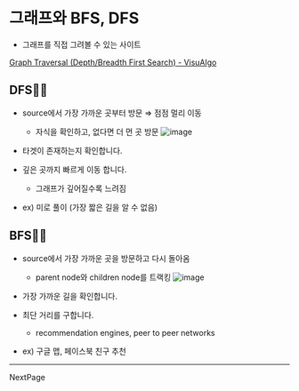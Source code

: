 # 그래프와 BFS, DFS

- 그래프를 직접 그려볼 수 있는 사이트

[Graph Traversal (Depth/Breadth First Search) - VisuAlgo](https://visualgo.net/en/dfsbfs)

## DFS🏃‍♀️

- source에서 가장 가까운 곳부터 방문 ⇒ 점점 멀리 이동

  - 자식을 확인하고, 없다면 더 먼 곳 방문
    ![image](https://github.com/dusunax/javascript/assets/94776135/6044e7a1-18b4-4d43-ada7-8e4e8b11c525)

- 타겟이 존재하는지 확인합니다.
- 깊은 곳까지 빠르게 이동 합니다.
  - 그래프가 깊어질수록 느려짐
- ex) 미로 풀이 (가장 짧은 길을 알 수 없음)

## BFS🏃‍♂️

- source에서 가장 가까운 곳을 방문하고 다시 돌아옴

  - parent node와 children node를 트랙킹
    ![image](https://github.com/dusunax/javascript/assets/94776135/3015add0-f270-4b0b-8757-461acaf14fd5)

- 가장 가까운 길을 확인합니다.
- 최단 거리를 구합니다.
  - recommendation engines, peer to peer networks
- ex) 구글 맵, 페이스북 친구 추천

---

NextPage
